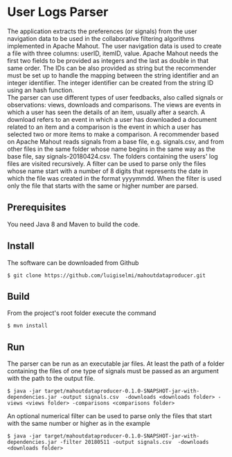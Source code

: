 User Logs Parser
=======================

The application extracts the preferences (or signals) from the user navigation data to be used in the collaborative filtering algorithms implemented in Apache Mahout. The user navigation data is used to 
create a file with three columns: userID, itemID, value. Apache Mahout needs the first two fields to be 
provided as integers and the last as double in that same order. The IDs can be also provided as string
but the recommender must be set up to handle the mapping between the string identifier and an integer 
identifier. The integer identifier can be created from the string ID using an hash function.  
The parser can use different types of user feedbacks, also called signals or observations: views, downloads and 
comparisons. The views are events in which a user has seen the details of an item, usually
after a search. A download refers to an event in which a user has downloaded a document related to an item and 
a comparison is the event in which a user has selected two or more items to make a comparison.
A recommender based on Apache Mahout reads signals from a base file, e.g. signals.csv, and from other files in the same folder 
whose name begins in the same way as the base file, say signals-20180424.csv. The folders containing the users' log files
are visited recursively. A filter can be used to parse only the files whose name start with a number of 8 digits that represents
the date in which the file was created in the format yyyymmdd. When the filter is used only the file that starts with the same or 
higher number are parsed.
 


## Prerequisites 
You need Java 8 and Maven to build the code.

## Install
The software can be downloaded from Github

    $ git clone https://github.com/luigiselmi/mahoutdataproducer.git

## Build
From the project's root folder execute the command 

    $ mvn install

## Run
The parser can be run as an executable jar files. At least the path of a folder containing the 
files of one type of signals must be passed as an argument with the path to the output file. 
 
    $ java -jar target/mahoutdataproducer-0.1.0-SNAPSHOT-jar-with-dependencies.jar -output signals.csv  -downloads <downloads folder> -views <views folder> -comparisons <comparisons folder>

An optional numerical filter can be used to parse only the files that start with the same number or higher
as in the example

    $ java -jar target/mahoutdataproducer-0.1.0-SNAPSHOT-jar-with-dependencies.jar -filter 20180511 -output signals.csv  -downloads <downloads folder>

    
